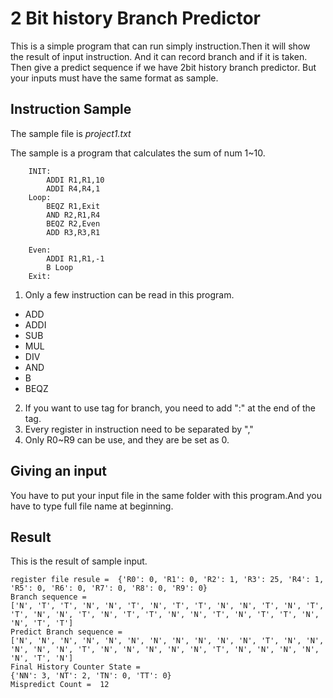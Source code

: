 2 Bit history Branch Predictor
=============
This is a simple program that can run simply instruction.Then it will show the result of input instruction.
And it can record branch and if it is taken.
Then give a predict sequence if we have 2bit history branch predictor.
But your inputs must have the same format as sample.

Instruction Sample
-------------

The sample file is *project1.txt*

The sample is a program that calculates the sum of num 1~10.

        INIT:
            ADDI R1,R1,10
            ADDI R4,R4,1
        Loop:
            BEQZ R1,Exit
            AND R2,R1,R4
            BEQZ R2,Even
            ADD R3,R3,R1

        Even:
            ADDI R1,R1,-1
            B Loop
        Exit:

1.  Only a few instruction can be read in this program.

* ADD 
* ADDI
* SUB
* MUL
* DIV
* AND
* B
* BEQZ

2.  If you want to use tag for branch, you need to add ":" at the end of the tag.
3.  Every register in instruction need to be separated by ","
4.  Only R0~R9 can be use, and they are be set as 0.

Giving an input
-----------------------------
You have to put your input file in the same folder with this program.And you have to type full file name at beginning.


Result
------------------------
This is the result of sample input.


    register file resule =  {'R0': 0, 'R1': 0, 'R2': 1, 'R3': 25, 'R4': 1, 'R5': 0, 'R6': 0, 'R7': 0, 'R8': 0, 'R9': 0}
    Branch sequence =
    ['N', 'T', 'T', 'N', 'N', 'T', 'N', 'T', 'T', 'N', 'N', 'T', 'N', 'T', 'T', 'N', 'N', 'T', 'N', 'T', 'T', 'N', 'N', 'T', 'N', 'T', 'T', 'N', 'N', 'T', 'T']
    Predict Branch sequence =
    ['N', 'N', 'N', 'N', 'N', 'N', 'N', 'N', 'N', 'N', 'N', 'T', 'N', 'N', 'N', 'N', 'N', 'T', 'N', 'N', 'N', 'N', 'N', 'T', 'N', 'N', 'N', 'N', 'N', 'T', 'N']
    Final History Counter State =
    {'NN': 3, 'NT': 2, 'TN': 0, 'TT': 0}
    Mispredict Count =  12
